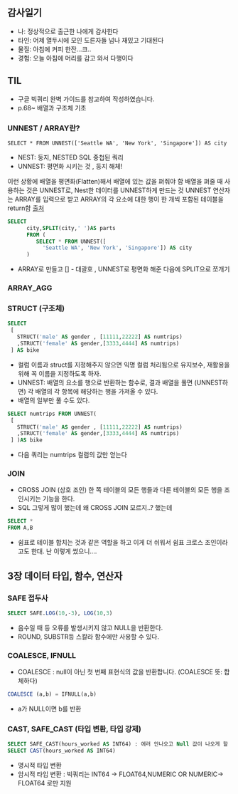 ## 감사일기
- 나: 정상적으로 출근한 나에게 감사한다
- 타인: 어제 열두시에 모인 도른자들 넘나 재밌고 기대된다
- 물질: 아침에 커피 한잔...크..
- 경험: 오늘 아침에 머리를 감고 와서 다행이다 

## TIL 

- 구글 빅쿼리 완벽 가이드를 참고하여 작성하였습니다.
- p.68~ 배열과 구조체 기초 

### UNNEST / ARRAY란?
```SELECT * FROM UNNEST(['Seattle WA', 'New York', 'Singapore']) AS city```
- NEST: 둥지, NESTED SQL 중첩된 쿼리
- UNNEST: 평면화 시키는 것 , 둥지 해체!

이런 상황에 배열을 평면화(Flatten)해서 배열에 있는 값을 펴줘야 함
배열을 펴줄 때 사용하는 것은 UNNEST로, Nest한 데이터를 UNNEST하게 만드는 것
UNNEST 연산자는 ARRAY를 입력으로 받고 ARRAY의 각 요소에 대한 행이 한 개씩 포함된 테이블을 return함
[출처](https://zzsza.github.io/gcp/2020/04/12/bigquery-unnest-array-struct/) 

```sql
SELECT
      city,SPLIT(city,' ')AS parts
      FROM (
         SELECT * FROM UNNEST([
           'Seattle WA', 'New York', 'Singapore']) AS city
      )
```
- ARRAY로 만들고 [] - 대괄호 , UNNEST로 평면화 해준 다음에 SPLIT으로 쪼개기 

### ARRAY_AGG
### STRUCT (구조체)
```sql
SELECT
 [
   STRUCT('male' AS gender , [11111,22222] AS numtrips)
   ,STRUCT('female' AS gender,[3333,4444] AS numtrips)
 ] AS bike
```
- 컬럼 이름과 struct를 지정해주지 않으면 익명 컬럼 처리됨으로 유지보수, 재활용을 위해 꼭 이름을 지정하도록 하자. 
- UNNEST: 배열의 요소를 행으로 반환하는 함수로, 결과 배열을 풀면 (UNNEST하면) 각 배열의 각 항목에 해당하는 행을 가져올 수 있다. 
- 배열의 일부만 풀 수도 있다.
```sql
SELECT numtrips FROM UNNEST(
 [
   STRUCT('male' AS gender , [11111,22222] AS numtrips)
   ,STRUCT('female' AS gender,[3333,4444] AS numtrips)
 ] )AS bike
```
- 다음 쿼리는 numtrips 컬럼의 값만 얻는다 
### JOIN 
- CROSS JOIN (상호 조인) 한 쪽 테이블의 모든 행들과 다른 테이블의 모든 행을 조인시키는 기능을 한다.
- SQL 그렇게 많이 했는데 왜 CROSS JOIN 모르지..? 했는데 
```sql
SELECT *
FROM A,B 
```
- 쉼표로 테이블 합치는 것과 같은 역할을 하고 이게 더 쉬워서 쉼표 크로스 조인이라고도 한대. 난 이렇게 썼으니....
## 3장 데이터 타입, 함수, 연산자 
### SAFE 접두사 
```sql
SELECT SAFE.LOG(10,-3), LOG(10,3)
```
- 음수일 때 등 오류를 발생시키지 않고 NULL을 반환한다.
- ROUND, SUBSTR등 스칼라 함수에만 사용할 수 있다.

### COALESCE, IFNULL
- COALESCE : null이 아닌 첫 번째 표현식의 값을 반환합니다. (COALESCE 뜻: 합체하다)
```sql
COALESCE (a,b) = IFNULL(a,b)
```
- a가 NULL이면 b를 반환

### CAST, SAFE_CAST (타입 변환, 타입 강제)
```sql
SELECT SAFE_CAST(hours_worked AS INT64) : 에러 안나오고 Null 값이 나오게 할 수 있음 
SELECT CAST(hours_worked AS INT64) 
```
- 명시적 타입 변환 
- 암시적 타입 변환 : 빅쿼리는 INT64 -> FLOAT64,NUMERIC OR NUMERIC-> FLOAT64 로만 지원  
